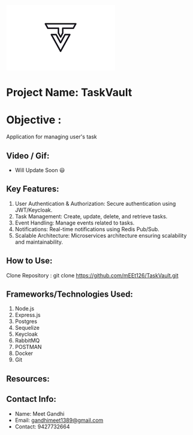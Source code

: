 ![Project Logo](Data/logo.png)
# Project Name: TaskVault  

# Objective :  
Application for managing user's task

## Video / Gif:
- Will Update Soon :smiley:

## Key Features:
1. User Authentication & Authorization: Secure authentication using JWT/Keycloak.
2. Task Management: Create, update, delete, and retrieve tasks.
3. Event Handling: Manage events related to tasks.
4. Notifications: Real-time notifications using Redis Pub/Sub.
5. Scalable Architecture: Microservices architecture ensuring scalability and maintainability.

## How to Use:
Clone Repository : git clone https://github.com/mEEt126/TaskVault.git
 
## Frameworks/Technologies Used:
1. Node.js
2. Express.js
3. Postgres 
4. Sequelize
5. Keycloak 
6. RabbitMQ
7. POSTMAN
8. Docker
9. Git

## Resources:

## Contact Info:
- Name: Meet Gandhi
- Email: gandhimeet1389@gmail.com
- Contact: 9427732664
